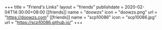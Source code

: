 +++
title = "Friend's Links"
layout = "friends"
publishdate = 2020-02-04T14:30:00+08:00
[[friends]]
    name = "doowzs"
    icon = "doowzs.png"
    url = "https://doowzs.com"
[[friends]]
    name = "scp10086"
    icon = "scp10086.jpg"
    url = "https://scp10086.github.io/"
+++